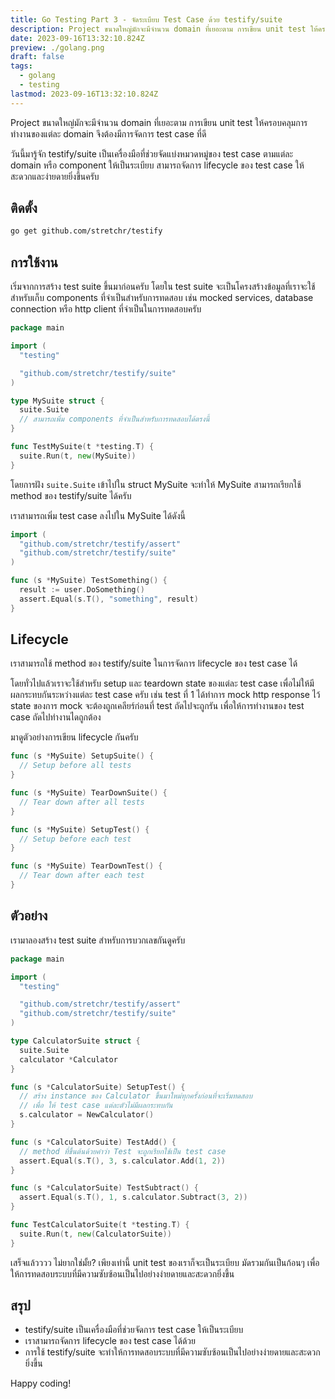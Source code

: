```yaml
---
title: Go Testing Part 3 - จัดระเบียบ Test Case ด้วย testify/suite
description: Project ขนาดใหญ่มักจะมีจำนวน domain ที่เยอะตาม การเขียน unit test ให้ครอบคลุมการทำงานของแต่ละ domain จึงต้องมีการจัดการ test case ที่ดี
date: 2023-09-16T13:32:10.824Z
preview: ./golang.png
draft: false
tags:
  - golang
  - testing
lastmod: 2023-09-16T13:32:10.824Z
---
```


Project ขนาดใหญ่มักจะมีจำนวน domain ที่เยอะตาม การเขียน unit test ให้ครอบคลุมการทำงานของแต่ละ domain จึงต้องมีการจัดการ test case ที่ดี

วันนี้มารู้จัก testify/suite เป็นเครื่องมือที่ช่วยจัดแบ่งหมวดหมู่ของ test case ตามแต่ละ domain หรือ component ให้เป็นระเบียบ สามารถจัดการ lifecycle ของ test case ให้สะดวกและง่ายดายยิ่งขึ้นครับ

## ติดตั้ง

```sh
go get github.com/stretchr/testify
```

## การใช้งาน

เริ่มจากการสร้าง test suite ขึ้นมาก่อนครับ โดยใน test suite จะเป็นโครงสร้างข้อมูลที่เราจะใช้สำหรับเก็บ components ที่จำเป็นสำหรับการทดสอบ เช่น mocked services, database connection หรือ http client ที่จำเป็นในการทดสอบครับ

```go
package main

import (
  "testing"

  "github.com/stretchr/testify/suite"
)

type MySuite struct {
  suite.Suite
  // สามารถเพิ่ม components ที่จำเป็นสำหรับการทดสอบได้ตรงนี้
}

func TestMySuite(t *testing.T) {
  suite.Run(t, new(MySuite))
}
```

โดยการฝัง `suite.Suite` เข้าไปใน struct MySuite จะทำให้ MySuite สามารถเรียกใช้ method ของ testify/suite ได้ครับ

เราสามารถเพิ่ม test case ลงไปใน MySuite ได้ดังนี้

```go
import (
  "github.com/stretchr/testify/assert"
  "github.com/stretchr/testify/suite"
)

func (s *MySuite) TestSomething() {
  result := user.DoSomething()
  assert.Equal(s.T(), "something", result)
}
```

## Lifecycle

เราสามารถใช้ method ของ testify/suite ในการจัดการ lifecycle ของ test case ได้

โดยทั่วไปแล้วเราจะใช้สำหรับ setup และ teardown state ของแต่ละ test case เพื่อไม่ให้มีผลกระทบกันระหว่างแต่ละ test case ครับ
เช่น test ที่ 1 ได้ทำการ mock http response ไว้ state ของการ mock จะต้องถูกเคลียร์ก่อนที่ test ถัดไปจะถูกรัน เพื่อให้การทำงานของ test case ถัดไปทำงานไดถูกต้อง

มาดูตัวอย่างการเขียน lifecycle กันครับ

```go
func (s *MySuite) SetupSuite() {
  // Setup before all tests
}

func (s *MySuite) TearDownSuite() {
  // Tear down after all tests
}

func (s *MySuite) SetupTest() {
  // Setup before each test
}

func (s *MySuite) TearDownTest() {
  // Tear down after each test
}
```

## ตัวอย่าง

เรามาลองสร้าง test suite สำหรับการบวกเลขกันดูครับ

```go
package main

import (
  "testing"

  "github.com/stretchr/testify/assert"
  "github.com/stretchr/testify/suite"
)

type CalculatorSuite struct {
  suite.Suite
  calculator *Calculator
}

func (s *CalculatorSuite) SetupTest() {
  // สร้าง instance ของ Calculator ขึ้นมาใหม่ทุกครั้งก่อนที่จะเริ่มทดสอบ
  // เพื่อ ให้ test case แต่ละตัวไม่มีผลกระทบกัน
  s.calculator = NewCalculator()
}

func (s *CalculatorSuite) TestAdd() {
  // method ที่ขึ้นต้นด้วยคำว่า Test จะถูกเรียกใช้เป็น test case
  assert.Equal(s.T(), 3, s.calculator.Add(1, 2))
}

func (s *CalculatorSuite) TestSubtract() {
  assert.Equal(s.T(), 1, s.calculator.Subtract(3, 2))
}

func TestCalculatorSuite(t *testing.T) {
  suite.Run(t, new(CalculatorSuite))
}
```

เสร็จแล้วววว ไม่ยากใช่มั้ย? เพียงเท่านี้ unit test ของเราก็จะเป็นระเบียบ มัดรวมกันเป็นก้อนๆ เพื่อให้การทดสอบระบบที่มีความซับซ้อนเป็นไปอย่างง่ายดายและสะดวกยิ่งขึ้น

## สรุป

- testify/suite เป็นเครื่องมือที่ช่วยจัดการ test case ให้เป็นระเบียบ
- เราสามารถจัดการ lifecycle ของ test case ได้ด้วย
- การใช้ testify/suite จะทำให้การทดสอบระบบที่มีความซับซ้อนเป็นไปอย่างง่ายดายและสะดวกยิ่งขึ้น

Happy coding!
